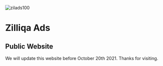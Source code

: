 ![zilads100](https://user-images.githubusercontent.com/86959180/137046836-6001a176-a573-4385-9ec3-1cbe871d74c2.png)

# Zilliqa Ads 
## Public Website
We will update this website before October 20th 2021. Thanks for visiting. 
